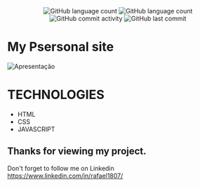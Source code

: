 

<div align="center"
  
![GitHub language count](https://img.shields.io/github/languages/count/Rafa1807/Rafa1807.github.io)
![GitHub language count](https://img.shields.io/github/languages/count/Rafa1807/Rafa1807.github.io)
![GitHub commit activity](https://img.shields.io/github/commit-activity/w/Rafa1807/Rafa1807.github.io)
![GitHub last commit](https://img.shields.io/github/last-commit/Rafa1807/Rafa1807.github.io)

</div>

# My Psersonal site


<img src="./assets/apresentacao-portifolio.gif" alt="Apresentação">



# TECHNOLOGIES

* HTML
* CSS
* JAVASCRIPT

## Thanks for viewing my project.

Don't forget to follow me on Linkedin https://www.linkedin.com/in/rafael1807/




